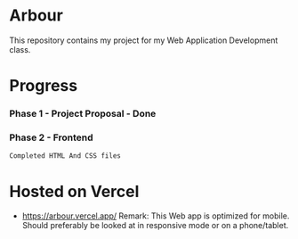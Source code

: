 # Arbour
This repository contains my project for my Web Application Development class.

# Progress

### Phase 1 - Project Proposal - Done
### Phase 2 - Frontend
    Completed HTML And CSS files 
    


# Hosted on Vercel
 - https://arbour.vercel.app/
 Remark: This Web app is optimized for mobile. Should preferably be looked at in responsive mode or on a phone/tablet.
